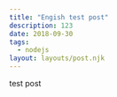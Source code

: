 ```yaml
---
title: "Engish test post"
description: 123
date: 2018-09-30
tags:
  - nodejs
layout: layouts/post.njk
---
```


test post
